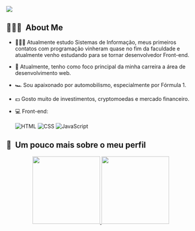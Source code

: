 <a href="https://www.linkedin.com/in/st%C3%AAnio-lima-a939111b9/"><img src="https://img.shields.io/badge/-Stênio%20Lima%20-0077B5?style=flat-square&logo=Linkedin&logoColor=white"/></a>

<h2> 👨🏻‍💻 &nbsp;About Me </h2>


- 👨🏻‍💻   Atualmente estudo Sistemas de Informação, meus primeiros contatos com programação vinheram quase no fim da faculdade e atualmente venho estudando para se tornar desenvolvedor Front-end.

- 🚀   Atualmente, tenho como foco principal da minha carreira a área de desenvolvimento web.

- 🏎   Sou apaixonado por automobilismo, especialmente por Fórmula 1. 

- 💵   Gosto muito de investimentos, cryptomoedas e mercado financeiro.

- 💻  Front-end:<br><br>
![HTML](https://img.shields.io/badge/-HTML-333333?style=flat&logo=HTML5)
![CSS](https://img.shields.io/badge/-CSS-333333?style=flat&logo=CSS3&logoColor=1572B6)
![JavaScript](https://img.shields.io/badge/-JavaScript-333333?style=flat&logo=javascript)

<h2>🚀 &nbsp;Um pouco mais sobre o meu perfil</h2>
<div align="center">
  <a href="https://github.com/stenio-lima">
  <img height="180em" src="https://github-readme-stats.vercel.app/api?username=stenio-lima&show_icons=true&theme=dracula&include_all_commits=true&count_private=true"/>
  <img height="180em" src="https://github-readme-stats.vercel.app/api/top-langs/?username=stenio-lima&layout=compact&langs_count=7&theme=dracula"/>
</div>






<!-- 👋 Hi, I’m @stenio-lima
- 👀 I’m interested in ...
- 🌱 I’m currently learning ...
- 💞️ I’m looking to collaborate on ...
- 📫 How to reach me ... -->

<!---
stenio-lima/stenio-lima is a ✨ special ✨ repository because its `README.md` (this file) appears on your GitHub profile.
You can click the Preview link to take a look at your changes.
--->

